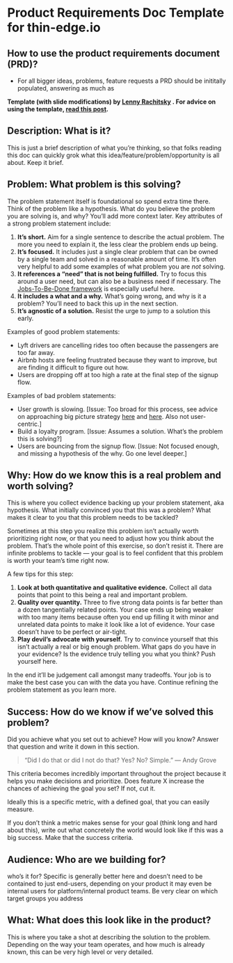 # Product Requirements Doc Template for thin-edge.io

## How to use the product requirements document (PRD)?

 - For all bigger ideas, problems, feature requests a PRD should be inititally populated, answering as much as

**Template (with slide modifications) by  [Lenny Rachitsky](https://www.lennyrachitsky.com/) . For advice on using the template, [read this post](https://uxdesign.cc/how-to-solve-problems-6bf14222e424?sk=7d60d49dd3f7feb571b108e2ca515824).**

## Description: What is it?

This is just a brief description of what you’re thinking, so that folks reading this doc can quickly grok what this idea/feature/problem/opportunity is all about. Keep it brief.

## Problem: What problem is this solving?

The problem statement itself is foundational so spend extra time there. Think of the problem like a hypothesis. What do you believe the problem you are solving is, and why? You’ll add more context later. Key attributes of a strong problem statement include:

1.  **It’s short.** Aim for a single sentence to describe the actual problem. The more you need to explain it, the less clear the problem ends up being.
2.  **It’s focused.**  It includes just a single clear problem that can be owned by a single team and solved in a reasonable amount of time. It’s often very helpful to add some examples of what problem you are *not* solving.
3.  **It references a “need” that is not being fulfilled.**  Try to focus this around a user need, but can also be a business need if necessary. The  [Jobs-To-Be-Done framework](https://jtbd.info/2-what-is-jobs-to-be-done-jtbd-796b82081cca)  is especially useful here.
4.  **It includes a what and a why.**  What’s going wrong, and why is it a problem? You’ll need to back this up in the next section.
5.  **It’s agnostic of a solution.**  Resist the urge to jump to a solution this early.

Examples of good problem statements:

-   Lyft drivers are cancelling rides too often because the passengers are too far away.
-   Airbnb hosts are feeling frustrated because they want to improve, but are finding it difficult to figure out how.
-   Users are dropping off at too high a rate at the final step of the signup flow.

Examples of bad problem statements:

-   User growth is slowing. [Issue: Too broad for this process, see advice on approaching big picture strategy  [here](http://boz.com/articles/strategy-tactics.html)  and  [here](https://www.amazon.com/Good-Strategy-Bad-Difference-Matters-ebook/dp/B004J4WKEC/ref=sr_1_1?crid=3SUB4MWG7602M&keywords=good+strategy+bad+strategy&qid=1554495219&s=gateway&sprefix=good+strategy+bad%2Caps%2C204&sr=8-1). Also not user-centric.]
-   Build a loyalty program. [Issue: Assumes a solution. What’s the problem this is solving?]
-   Users are bouncing from the signup flow. [Issue: Not focused enough, and missing a hypothesis of the why. Go one level deeper.]

## Why: How do we know this is a real problem and worth solving?

This is where you collect evidence backing up your problem statement, aka hypothesis. What initially convinced you that this was a problem? What makes it clear to you that this problem needs to be tackled?

Sometimes at this step you realize this problem isn’t actually worth prioritizing right now, or that you need to adjust how you think about the problem. That’s the whole point of this exercise, so don’t resist it. There are infinite problems to tackle — your goal is to feel confident that this problem is worth your team’s time right now.

A few tips for this step:

1.  **Look at both quantitative and qualitative evidence.**  Collect all data points that point to this being a real and important problem.
2.  **Quality over quantity.** Three to five strong data points is far better than a dozen tangentially related points. Your case ends up being weaker with too many items because often you end up filling it with minor and unrelated data points to make it look like a lot of evidence. Your case doesn’t have to be perfect or air-tight.
3.  **Play devil’s advocate with yourself.**  Try to convince yourself that this isn’t actually a real or big enough problem. What gaps do you have in your evidence? Is the evidence truly telling you what you think? Push yourself here.

In the end it’ll be judgement call amongst many tradeoffs. Your job is to make the best case you can with the data you have. Continue refining the problem statement as you learn more.

## Success: How do we know if we’ve solved this problem?

Did you achieve what you set out to achieve? How will you know? Answer that question and write it down in this section.

> “Did I do that or did I not do that? Yes? No? Simple.” — Andy Grove

This criteria becomes incredibly important throughout the project because it helps you make decisions and prioritize. Does feature X increase the chances of achieving the goal you set? If not, cut it.

Ideally this is a specific metric, with a defined goal, that you can easily measure. 

If you don’t think a metric makes sense for your goal (think long and hard about this), write out what concretely the world would look like if this was a big success. Make that the success criteria.

## Audience: Who are we building for?

who’s it for? Specific is generally better here and doesn’t need to be contained to just end-users, depending on your product it may even be internal users for platform/internal product teams. Be very clear on which target groups you address 

## What: What does this look like in the product?

This is where you take a shot at describing the solution to the problem. Depending on the way your team operates, and how much is already known, this can be very high level or very detailed.
